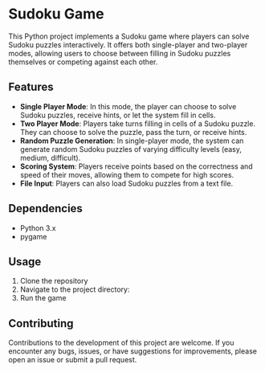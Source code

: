 # Sudoku Game

This Python project implements a Sudoku game where players can solve Sudoku puzzles interactively. It offers both single-player and two-player modes, allowing users to choose between filling in Sudoku puzzles themselves or competing against each other.

## Features

- **Single Player Mode**: In this mode, the player can choose to solve Sudoku puzzles, receive hints, or let the system fill in cells.
- **Two Player Mode**: Players take turns filling in cells of a Sudoku puzzle. They can choose to solve the puzzle, pass the turn, or receive hints.
- **Random Puzzle Generation**: In single-player mode, the system can generate random Sudoku puzzles of varying difficulty levels (easy, medium, difficult).
- **Scoring System**: Players receive points based on the correctness and speed of their moves, allowing them to compete for high scores.
- **File Input**: Players can also load Sudoku puzzles from a text file.

## Dependencies
- Python 3.x
- pygame

## Usage

1. Clone the repository
2. Navigate to the project directory:
3. Run the game

## Contributing
Contributions to the development of this project are welcome. If you encounter any bugs, issues, or have suggestions for improvements, please open an issue or submit a pull request.


